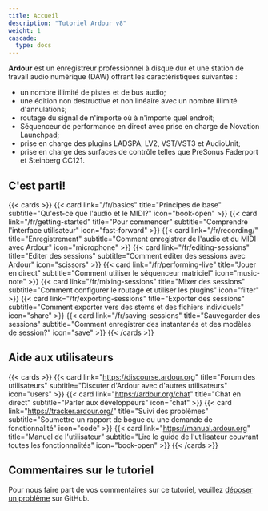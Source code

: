 ```yaml
---
title: Accueil
description: "Tutoriel Ardour v8"
weight: 1
cascade:
  type: docs
---
```


**Ardour** est un enregistreur professionnel à disque dur et une station de travail audio numérique (DAW) offrant les caractéristiques suivantes :

- un nombre illimité de pistes et de bus audio;
- une édition non destructive et non linéaire avec un nombre illimité d'annulations;
- routage du signal de n'importe où à n'importe quel endroit;
- Séquenceur de performance en direct avec prise en charge de Novation Launchpad;
- prise en charge des plugins LADSPA, LV2, VST/VST3 et AudioUnit;
- prise en charge des surfaces de contrôle telles que PreSonus Faderport et Steinberg CC121.

## C'est parti!

{{< cards >}}
  {{< card link="/fr/basics" title="Principes de base" subtitle="Qu'est-ce que l'audio et le MIDI?" icon="book-open" >}}
  {{< card link="/fr/getting-started" title="Pour commencer" subtitle="Comprendre l'interface utilisateur" icon="fast-forward" >}}
  {{< card link="/fr/recording/" title="Enregistrement" subtitle="Comment enregistrer de l'audio et du MIDI avec Ardour" icon="microphone" >}}
  {{< card link="/fr/editing-sessions" title="Editer des sessions" subtitle="Comment éditer des sessions avec Ardour" icon="scissors" >}}
  {{< card link="/fr/performing-live" title="Jouer en direct" subtitle="Comment utiliser le séquenceur matriciel" icon="music-note" >}}
  {{< card link="/fr/mixing-sessions" title="Mixer des sessions" subtitle="Comment configurer le routage et utiliser les plugins" icon="filter" >}}
  {{< card link="/fr/exporting-sessions" title="Exporter des sessions" subtitle="Comment exporter vers des stems et des fichiers individuels" icon="share" >}}
  {{< card link="/fr/saving-sessions" title="Sauvegarder des sessions" subtitle="Comment enregistrer des instantanés et des modèles de session?" icon="save" >}}
{{< /cards >}}

## Aide aux utilisateurs

{{< cards >}}
  {{< card link="https://discourse.ardour.org" title="Forum des utilisateurs" subtitle="Discuter d'Ardour avec d'autres utilisateurs" icon="users" >}}
  {{< card link="https://ardour.org/chat" title="Chat en direct" subtitle="Parler aux développeurs" icon="chat" >}}
  {{< card link="https://tracker.ardour.org/" title="Suivi des problèmes" subtitle="Soumettre un rapport de bogue ou une demande de fonctionnalité" icon="code" >}}
  {{< card link="https://manual.ardour.org" title="Manuel de l'utilisateur" subtitle="Lire le guide de l'utilisateur couvrant toutes les fonctionnalités" icon="book-open" >}}
{{< /cards >}}

## Commentaires sur le tutoriel

Pour nous faire part de vos commentaires sur ce tutoriel, veuillez [déposer un problème](https://github.com/prokoudine/ardour-tutorial/issues) sur GitHub.